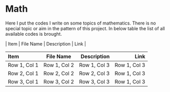 # Math
Here I put the codes I write on some topics of mathematics.
There is no special topic or aim in the pattern of this project.
In below table the list of all available codes is brought.

| Item | File Name | Description | Link |


| Item | File Name | Description | Link |
|:---------|:--------:|---------:|---------:|
| Row 1, Col 1 | Row 1, Col 2 | Row 1, Col 3 | Row 1, Col 3 |
| Row 2, Col 1 | Row 2, Col 2 | Row 2, Col 3 | Row 1, Col 3 |
| Row 3, Col 1 | Row 3, Col 2 | Row 3, Col 3 | Row 1, Col 3 |
